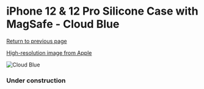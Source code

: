 # iPhone 12 & 12 Pro Silicone Case with MagSafe - Cloud Blue

[Return to previous page](/iphone_12)

[High-resolution image from Apple](https://store.storeimages.cdn-apple.com/8756/as-images.apple.com/is/MKTT3?wid=4500&hei=4500&fmt=png)

<div style="width: 384px"><img src="/everyphone/MKTT3.png" alt="Cloud Blue"></div>

### Under construction

